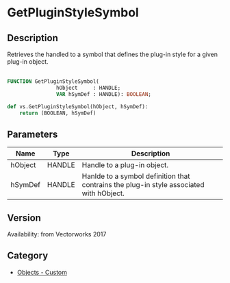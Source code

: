 # GetPluginStyleSymbol

## Description
Retrieves the handled to a symbol that defines the plug-in style for a given plug-in object.<BR>
<BR>

```pascal
FUNCTION GetPluginStyleSymbol(
				hObject     : HANDLE;
				VAR hSymDef : HANDLE): BOOLEAN;
```

```python
def vs.GetPluginStyleSymbol(hObject, hSymDef):
    return (BOOLEAN, hSymDef)
```

## Parameters
|Name|Type|Description|
|---|---|---|
|hObject|HANDLE|Handle to a plug-in object.|
|hSymDef|HANDLE|Hanlde to a symbol definition that contrains the plug-in style associated with hObject.|

## Version
Availability: from Vectorworks 2017

## Category
* [Objects - Custom](../Categories/Objects%20-%20Custom.md)
